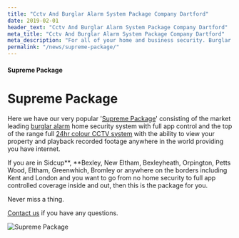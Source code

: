 ```yaml
---
title: "Cctv And Burglar Alarm System Package Company Dartford"
date: 2019-02-01
header_text: "Cctv And Burglar Alarm System Package Company Dartford"
meta_title: "Cctv And Burglar Alarm System Package Company Dartford"
meta_description: "For all of your home and business security. Burglar Alarm Servicing, Burglar Alarm Installation, Alarm Battery and CCTV. Call 020 8302 4065 or email us."
permalink: "/news/supreme-package/"
---
```


#### Supreme Package

# Supreme Package

Here we have our very popular \'[Supreme Package](/products/supreme-package-24hr-colour-cctv-plus-intruder-alarm-system-1749/)\' consisting of the market leading [burglar alarm](/products/standard-system-599/) home security system with full app control and the top of the range full [24hr colour CCTV system](/products/cctv-package-2-1199-24hr-colour-cctv/) with the ability to view your property and playback recorded footage anywhere in the world providing you have internet.

If you are in Sidcup**, **Bexley, New Eltham, Bexleyheath, Orpington, Petts Wood, Eltham, Greenwhich, Bromley or anywhere on the borders including Kent and London and you want to go from no home security to full app controlled coverage inside and out, then this is the package for you.

Never miss a thing.

[Contact us](/contact/) if you have any questions.

![Supreme Package](https://res.cloudinary.com/kbs/image/upload/rwb6iawhbzcweysuhyln.webp)